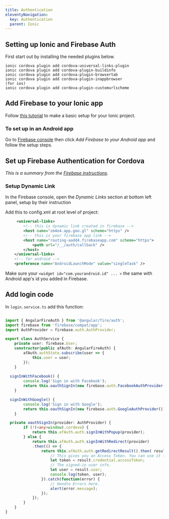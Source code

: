 ```yaml
---
title: Authentication
eleventyNavigation:
  key: Authentication
  parent: Ionic
---
```


## Setting up Ionic and Firebase Auth

First start out by installing the needed plugins below.
 
```
ionic cordova plugin add cordova-universal-links-plugin
ionic cordova plugin add cordova-plugin-buildinfo
ionic cordova plugin add cordova-plugin-browsertab
ionic cordova plugin add cordova-plugin-inappbrowser
(for ios)
ionic cordova plugin add cordova-plugin-customurlscheme 
```

## Add Firebase to your Ionic app

Follow [this tutorial](https://github.com/angular/angularfire2/blob/master/docs/install-and-setup.md) to make a basic setup for your Ionic project.

### To set up in an Android app

Go to [Firebase console](https://console.firebase.google.com/) then click *Add Firebase to your Android app* and follow the setup steps.

## Set up Firebase Authentication for Cordova

*This is a summary from the [Firebase instructions](https://firebase.google.com/docs/auth/web/cordova).*

### Setup Dynamic Link
In the Firebase console, open the *Dynamic Links* section at bottom left panel, setup by their instruction

Add this to config.xml at root level of project:

```xml
     <universal-links>
        <!-- this is dynamic link created in firebase -->
        <host name="zm4e4.app.goo.gl" scheme="https" />
        <!-- this is your firebase app link -->
        <host name="routing-aadd4.firebaseapp.com" scheme="https">
            <path url="/__/auth/callback" />
        </host>
    </universal-links>
    <!-- for android -->
    <preference name="AndroidLaunchMode" value="singleTask" />
```
Make sure your `<widget id="com.yourandroid.id" ... >` the same with Android app's id you added in Firebase.

## Add login code

In `login.service.ts` add this function: 

```ts

import { AngularFireAuth } from '@angular/fire/auth';
import firebase from 'firebase/compat/app';
import AuthProvider = firebase.auth.AuthProvider;

export class AuthService {
    private user: firebase.User;
	constructor(public afAuth: AngularFireAuth) {
		afAuth.authState.subscribe(user => {
			this.user = user;
		});
	}
  
  signInWithFacebook() {
		console.log('Sign in with Facebook');
		return this.oauthSignIn(new firebase.auth.FacebookAuthProvider());
	}

  signInWithGoogle() {
		console.log('Sign in with Google');
		return this.oauthSignIn(new firebase.auth.GoogleAuthProvider());
	}

  private oauthSignIn(provider: AuthProvider) {
		if (!(<any>window).cordova) {
			return this.afAuth.auth.signInWithPopup(provider);
		} else {
			return this.afAuth.auth.signInWithRedirect(provider)
			.then(() => {
				return this.afAuth.auth.getRedirectResult().then( result => {
					// This gives you an Access Token. You can use it to access the associated APIs.
					let token = result.credential.accessToken;
					// The signed-in user info.
					let user = result.user;
					console.log(token, user);
				}).catch(function(error) {
					// Handle Errors here.
					alert(error.message);
				});
			});
		}
	}
}
```
